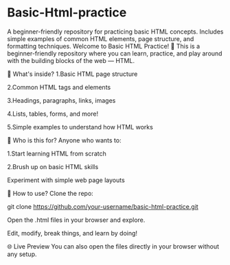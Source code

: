 # Basic-Html-practice
A beginner-friendly repository for practicing basic HTML concepts. Includes simple examples of common HTML elements, page structure, and formatting techniques.
Welcome to Basic HTML Practice! 🎯
This is a beginner-friendly repository where you can learn, practice, and play around with the building blocks of the web — HTML.

🚀 What's inside?
1.Basic HTML page structure

2.Common HTML tags and elements

3.Headings, paragraphs, links, images

4.Lists, tables, forms, and more!

5.Simple examples to understand how HTML works

🎯 Who is this for?
Anyone who wants to:

1.Start learning HTML from scratch

2.Brush up on basic HTML skills

Experiment with simple web page layouts

📂 How to use?
Clone the repo:

git clone https://github.com/your-username/basic-html-practice.git

Open the .html files in your browser and explore.

Edit, modify, break things, and learn by doing!

🌐 Live Preview
You can also open the files directly in your browser without any setup.

